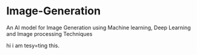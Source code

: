 # Image-Generation
An AI model for Image Generation using Machine learning, Deep Learning and Image processing Techniques




hi i am tesy=ting this.